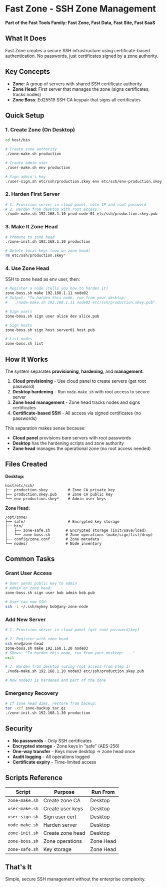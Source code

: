 # Fast Zone - SSH Zone Management

**Part of the Fast Tools Family: Fast Zone, Fast Data, Fast Site, Fast SaaS**

## What It Does

Fast Zone creates a secure SSH infrastructure using certificate-based authentication. No passwords, just certificates signed by a zone authority.

## Key Concepts

- **Zone**: A group of servers with shared SSH certificate authority
- **Zone Head**: First server that manages the zone (signs certificates, tracks nodes)  
- **Zone Boss**: Ed25519 SSH CA keypair that signs all certificates

## Quick Setup

### 1. Create Zone (On Desktop)

```bash
cd host/bin

# Create zone authority
./zone-make.sh production

# Create admin user
./user-make.sh env production

# Sign admin's key
./user-sign.sh etc/ssh/production.skey env etc/ssh/env-production.skey.pub
```

### 2. Harden First Server

```bash
# 1. Provision server in cloud panel, note IP and root password
# 2. Harden from desktop with root access:
./node-make.sh 192.168.1.10 prod-node-01 etc/ssh/production.skey.pub
```

### 3. Make It Zone Head

```bash
# Promote to zone head
./zone-init.sh 192.168.1.10 production

# Delete local keys (now on zone head)
rm etc/ssh/production.skey*
```

### 4. Use Zone Head

SSH to zone head as env user, then:

```bash
# Register a node (tells you how to harden it)
zone-boss.sh make 192.168.1.11 node02
# Output: "To harden this node, run from your desktop:
#   ./node-make.sh 192.168.1.11 node02 etc/ssh/production.skey.pub"

# Sign users  
zone-boss.sh sign user alice dev alice.pub

# Sign hosts
zone-boss.sh sign host server01 host.pub

# List nodes
zone-boss.sh list
```

## How It Works

The system separates **provisioning**, **hardening**, and **management**:

1. **Cloud provisioning** - Use cloud panel to create servers (get root password)
2. **Desktop hardening** - Run `node-make.sh` with root access to secure server
3. **Zone head management** - Zone head tracks nodes and signs certificates
4. **Certificate-based SSH** - All access via signed certificates (no passwords)

This separation makes sense because:
- **Cloud panel** provisions bare servers with root passwords
- **Desktop** has the hardening scripts and zone authority
- **Zone head** manages the operational zone (no root access needed)

## Files Created

**Desktop:**
```
host/etc/ssh/
├── production.skey         # Zone CA private key
├── production.skey.pub     # Zone CA public key
└── env-production.skey*    # Admin user keys
```

**Zone Head:**
```
/opt/zone/
├── safe/                   # Encrypted key storage
├── bin/
│   ├── zone-safe.sh       # Encrypted storage (init/save/load)
│   └── zone-boss.sh       # Zone operations (make/sign/list/drop)
├── config/zone.conf       # Zone metadata
└── nodes/                 # Node inventory
```

## Common Tasks

### Grant User Access
```bash
# User sends public key to admin
# Admin on zone head:
zone-boss.sh sign user bob admin bob.pub

# User can now SSH:
ssh -i ~/.ssh/mykey bob@any-zone-node
```

### Add New Server
```bash
# 1. Provision server in cloud panel (get root password/key)

# 2. Register with zone head
ssh env@zone-head
zone-boss.sh make 192.168.1.20 node03
# Shows: "To harden this node, run from your desktop: ..."
exit

# 3. Harden from desktop (using root access from step 1)
./node-make.sh 192.168.1.20 node03 etc/ssh/production.skey.pub

# Now node03 is hardened and part of the zone
```

### Emergency Recovery
```bash
# If zone head dies, restore from backup:
tar -xzf zone-backup.tar.gz
./zone-init.sh 192.168.1.30 production
```

## Security

- **No passwords** - Only SSH certificates
- **Encrypted storage** - Zone keys in "safe" (AES-256)
- **One-way transfer** - Keys move desktop → zone head once
- **Audit logging** - All operations logged
- **Certificate expiry** - Time-limited access

## Scripts Reference

| Script | Purpose | Run From |
|--------|---------|----------|
| `zone-make.sh` | Create zone CA | Desktop |
| `user-make.sh` | Create user keys | Desktop |
| `user-sign.sh` | Sign user cert | Desktop |
| `node-make.sh` | Harden server | Desktop |
| `zone-init.sh` | Create zone head | Desktop |
| `zone-boss.sh` | Zone operations | Zone Head |
| `zone-safe.sh` | Key storage | Zone Head |

## That's It

Simple, secure SSH management without the enterprise complexity.